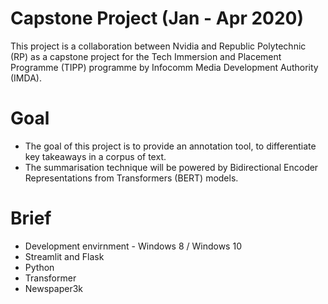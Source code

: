# Capstone Project (Jan - Apr 2020)
This project is a collaboration between Nvidia and Republic Polytechnic (RP) as a capstone project for the Tech Immersion and Placement Programme (TIPP) programme by Infocomm Media Development Authority (IMDA).

# Goal
- The goal of this project is to provide an annotation tool, to differentiate key takeaways in a corpus of text. 
- The summarisation technique will be powered by Bidirectional Encoder Representations from Transformers (BERT) models. 

# Brief
- Development envirnment - Windows 8 / Windows 10
- Streamlit and Flask
- Python
- Transformer
- Newspaper3k
